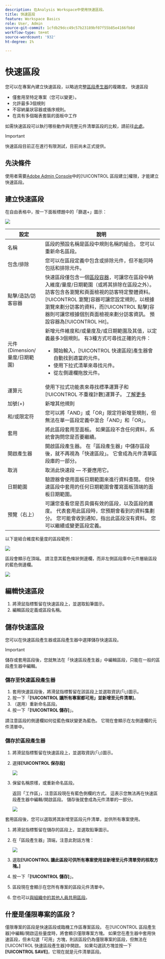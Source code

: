 ```yaml
---
description: 在Analysis Workspace中使用快速區段。
title: 快速區段
feature: Workspace Basics
role: User, Admin
source-git-commit: 1cfdb29dcc49c57b23189bf07f55b85e4166fb8d
workflow-type: tm+mt
source-wordcount: '932'
ht-degree: 1%

---
```



# 快速區段

您可以在專案內建立快速區段，以略過完整[區段產生器](/help/components/segmentation/segmentation-workflow/seg-build.md)的複雜度。 快速區段

* 僅套用至特定專案（您可以變更）。
* 允許最多3個規則
* 不容納巢狀容器或循序規則。
* 在具有多個報表套裝的面板中工作

如需快速區段可以執行哪些動作與完整元件清單區段的比較，請前往[此處](/help/analyze/analysis-workspace/components/segments/t-freeform-project-segment.md)。

>[!IMPORTANT]
> 快速區段目前正在進行有限測試，目前尚未正式提供。

## 先決條件

使用者需要[Adobe Admin Console](https://experienceleague.adobe.com/docs/analytics/admin/admin-console/permissions/summary-tables.html?lang=en#analytics-tools)中的[!UICONTROL 區段建立]權限，才能建立快速區段。

## 建立快速區段

在自由表格中，按一下面板標題中的「篩選+」圖示：

![](assets/quick-seg1.png)

| 設定 | 說明 |
| --- | --- |
| 名稱 | 區段的預設名稱是區段中規則名稱的組合。 您可以重新命名區段。 |
| 包含/排除 | 您可以在區段定義中包含或排除元件，但不能同時包括和排除元件。 |
| 點擊/造訪/訪客容器 | 快速區段僅包含一個[區段容器](https://experienceleague.adobe.com/docs/analytics/components/segmentation/seg-overview.html?lang=en#section_AF2A28BE92474DB386AE85743C71B2D6)，可讓您在區段中納入維度/量度/日期範圍（或將其排除在區段之外）。  訪客包含各瀏覽和頁面檢視的訪客特定整體資料。[!UICONTROL 瀏覽]容器可讓您設定規則，以根據瀏覽來劃分訪客的資料，而[!UICONTROL 點擊]容器則可讓您根據個別頁面檢視來劃分訪客資訊。 預設容器為[!UICONTROL Hit]。 |
| 元件(Dimension/量度/日期範圍) | 新增元件維度和/或量度及/或日期範圍及其值，以定義最多3個規則。 有3種方式可尋找正確的元件：<ul><li>開始輸入，[!UICONTROL 快速區段]產生器會自動找到適當的元件。</li><li>使用下拉式清單來尋找元件。</li><li>從左側邊欄拖放元件。</li></ul> |
| 運算元 | 使用下拉式功能表來尋找標準運算子和[!UICONTROL 不重複計數]運算子。 [了解更多](https://experienceleague.adobe.com/docs/analytics/components/segmentation/segment-reference/seg-operators.html?lang=en) |
| 加號(+) | 新增其他規則 |
| 和/或限定符 | 您可以將「AND」或「OR」限定符新增至規則，但無法在單一區段定義中混合「AND」和「OR」。 |
| 套用 | 將此區段套用至面板。 如果區段不含任何資料，系統會詢問您是否要繼續。 |
| 開啟產生器 | 開啟區段產生器。 在「區段產生器」中儲存區段後，就不再視為「快速區段」。 它會成為元件清單區段庫的一部分。 |
| 取消 | 取消此快速段 — 不要應用它。 |
| 日期範圍 | 驗證器會使用面板日期範圍來進行資料查閱。 但快速區段中套用的任何日期範圍會覆寫面板頂端的面板日期範圍。 |
| 預覽（右上） | 可讓您查看您是否具備有效的區段，以及區段的廣度。 代表套用此區段時，您預期會看到的資料集劃分。 您可能會收到通知，指出此區段沒有資料。 您可以繼續或變更區段定義。 |

以下是結合維度和量度的區段範例：

![](assets/quick-seg2.png)

區段會顯示在頂端。 請注意其藍色條狀側邊欄，而非左側區段庫中元件層級區段的藍色側邊欄。

![](assets/quick-seg3.png)

## 編輯快速區段

1. 將滑鼠指標暫留在快速區段上，並選取鉛筆圖示。
1. 編輯區段定義或區段名稱。

## 儲存快速區段

您可以在快速區段產生器或區段產生器中選擇儲存快速區段。

>[!IMPORTANT]
>儲存或套用區段後，您就無法在「快速區段產生器」中編輯區段，只能在一般的區段產生器中編輯。

### 儲存至快速區段產生器

1. 套用快速區段後，將滑鼠指標暫留在該區段上並選取資訊(「i」)圖示。
1. 按一下「**[!UICONTROL 讓所有專案都可用」並新增至元件清單]**。
1. （選用）重新命名區段。
1. 按一下「**[!UICONTROL 儲存]**」。

請注意區段的側邊欄如何從藍色條狀變更為藍色。 它現在會顯示在左側邊欄的元件清單中。

### 儲存於區段產生器

1. 將滑鼠指標暫留在快速區段上，並選取資訊(「i」)圖示。
1. 選擇&#x200B;**[!UICONTROL 保存段]**

   ![](assets/save-quick-seg.png)

1. 保留名稱原樣，或重新命名區段。

   返回「工作區」，注意區段現在有藍色側欄的方式。 這表示您無法再在快速區段產生器中編輯/開啟區段。 儲存後就會成為元件清單的一部分。

   ![](assets/quick-seg4.png)

套用區段後，您可以選取將其新增至區段元件清單，並供所有專案使用。

1. 將滑鼠指標暫留在儲存的區段上，並選取鉛筆圖示。

1. 在「區段產生器」頂端，注意此對話方塊：

   ![](assets/project-only.png)

1. 選取&#x200B;**[!UICONTROL 讓此區段可供所有專案使用並新增至元件清單旁的核取方塊。]**
1. 按一下「**[!UICONTROL 儲存]**」。
1. 區段現在會顯示在您所有專案的區段元件清單中。
1. 您也可以[與組織中的其他人員共用區段](/help/components/segmentation/segmentation-workflow/t-seg-share.md)。

## 什麼是僅限專案的區段？

僅限專案的區段是快速區段或臨機工作區專案區段。 在[!UICONTROL 區段產生器]中編輯/開啟這些量度時，將會顯示僅限專案方塊。 如果您在產生器中套用快速區段，但未勾選「可用」方塊，則該區段仍為僅限專案的區段，但無法在[!UICONTROL 快速區段產生器]中開啟。 如果勾選該方塊並按一下&#x200B;**[!UICONTROL SAVE]**，它現在就是元件清單區段。